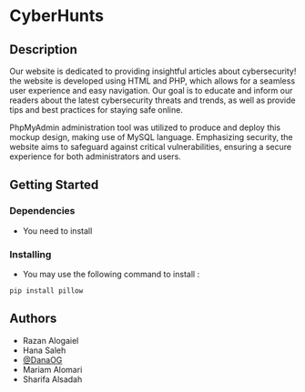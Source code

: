 # CyberHunts

## Description

Our website is dedicated to providing insightful articles about cybersecurity! the website is developed using HTML and PHP, which allows for a seamless user experience and easy navigation.
Our goal is to educate and inform our readers about the latest cybersecurity threats and trends, as well as provide tips and best practices for staying safe online.

PhpMyAdmin administration tool was utilized to produce and deploy this mockup design, making use of MySQL language. Emphasizing security, the website aims to safeguard against critical vulnerabilities, ensuring a secure experience for both administrators and users.


## Getting Started

### Dependencies

* You need to install 


### Installing

* You may use the following command to install :


```
pip install pillow
```

## Authors

- Razan Alogaiel 
- Hana Saleh
- [@DanaOG](https://www.github.com/DanaOG)
- Mariam Alomari
- Sharifa Alsadah
